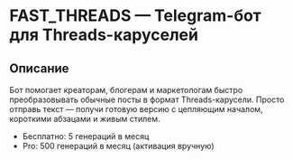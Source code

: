 # FAST_THREADS — Telegram-бот для Threads-каруселей

## Описание

Бот помогает креаторам, блогерам и маркетологам быстро преобразовывать обычные посты в формат Threads-карусели. Просто отправь текст — получи готовую версию с цепляющим началом, короткими абзацами и живым стилем.

- Бесплатно: 5 генераций в месяц
- Pro: 500 генераций в месяц (активация вручную)
